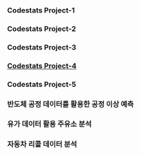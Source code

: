 ### Codestats Project-1

### Codestats Project-2

### Codestats Project-3

### [Codestats Project-4](https://github.com/Raziel-JKM/Mini-Project/tree/main/Codestats%20Project-4)

### Codestats Project-5

### 반도체 공정 데이터를 활용한 공정 이상 예측

### 유가 데이터 활용 주유소 분석

### 자동차 리콜 데이터 분석
